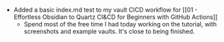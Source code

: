 - Added a basic index.md test to my vault CICD workflow for [[01 - Effortless Obsidian to Quartz CI&CD for Beginners with GitHub Actions]] 
	- Spend most of the free time I had today working on the tutorial, with screenshots and example vaults. It's close to being finished.